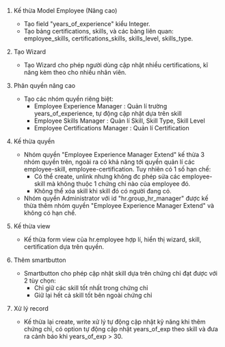 1. Kế thừa Model Employee (Nâng cao)
   - Tạo field "years_of_experience" kiểu Integer.
   - Tạo bảng certifications, skills, và các bảng liên quan: employee_skills, certifications_skills, skills_level, skills_type.
   
2. Tạo Wizard
   - Tạo Wizard cho phép người dùng cập nhật nhiều certifications, kĩ năng kèm theo cho nhiều nhân viên. 

3. Phân quyền nâng cao
   - Tạo các nhóm quyền riêng biệt:
      - Employee Experience Manager : Quản lí trường years_of_experience, tự động cập nhật dựa trên skill
      - Employee Skills Manager : Quản lí Skill, Skill Type, Skill Level
      - Employee Certifications Manager : Quản lí Certification

4. Kế thừa quyền
   - Nhóm quyền "Employee Experience Manager Extend" kế thừa 3 nhóm quyền trên, ngoài ra có khả năng tới quyền quản lí các employee-skill, employee-certification. Tuy nhiên có 1 số hạn chế:
      - Có thể create, unlink nhưng không đc phép sửa các employee-skill mà không thuộc 1 chứng chỉ nào của employee đó. 
      - Không thể xóa skill khi skill đó có người đang có.
   - Nhóm quyền Administrator với id "hr.group_hr_manager" được kế thừa thêm nhóm quyền "Employee Experience Manager Extend" và không có hạn chế. 

5. Kế thừa view
   - Kế thừa form view của hr.employee hợp lí, hiển thị wizard, skill, certification dựa trên quyền.
   
6. Thêm smartbutton
   - Smartbutton cho phép cập nhật skill dựa trên chứng chỉ đạt được với 2 tùy chọn: 
      - Chỉ giữ các skill tốt nhất trong chứng chỉ
      - Giữ lại hết cả skill tốt bên ngoài chứng chỉ 

7. Xử lý record
   - Kế thừa lại create, write xử lý tự động cập nhật kỹ năng khi thêm chứng chỉ, có option tự động cập nhật years_of_exp theo skill và đưa ra cảnh báo khi years_of_exp > 30.
